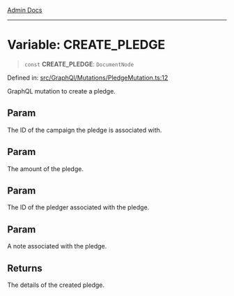 [Admin Docs](/)

***

# Variable: CREATE\_PLEDGE

> `const` **CREATE\_PLEDGE**: `DocumentNode`

Defined in: [src/GraphQl/Mutations/PledgeMutation.ts:12](https://github.com/PalisadoesFoundation/talawa-admin/blob/main/src/GraphQl/Mutations/PledgeMutation.ts#L12)

GraphQL mutation to create a pledge.

## Param

The ID of the campaign the pledge is associated with.

## Param

The amount of the pledge.

## Param

The ID of the pledger associated with the pledge.

## Param

A note associated with the pledge.

## Returns

The details of the created pledge.
